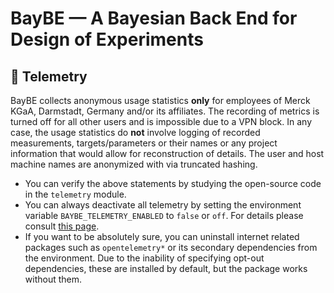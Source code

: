 # BayBE — A Bayesian Back End for Design of Experiments
## 📡 Telemetry

BayBE collects anonymous usage statistics **only** for employees of Merck KGaA,
Darmstadt, Germany and/or its affiliates. The recording of metrics is turned off for
all other users and is impossible due to a VPN block. In any case, the usage statistics
do **not** involve logging of recorded measurements, targets/parameters or their names
or any project information that would allow for reconstruction of details. The user and
host machine names are anonymized with via truncated hashing.

- You can verify the above statements by studying the open-source code in the
  `telemetry` module.
- You can always deactivate all telemetry by setting the environment variable
  `BAYBE_TELEMETRY_ENABLED` to `false` or `off`. For details please consult
  [this page](https://emdgroup.github.io/baybe/stable/userguide/envvars.html#telemetry).
- If you want to be absolutely sure, you can uninstall internet related packages such
  as `opentelemetry*` or its secondary dependencies from the environment. Due to the
  inability of specifying opt-out dependencies, these are installed by default, but the
  package works without them.